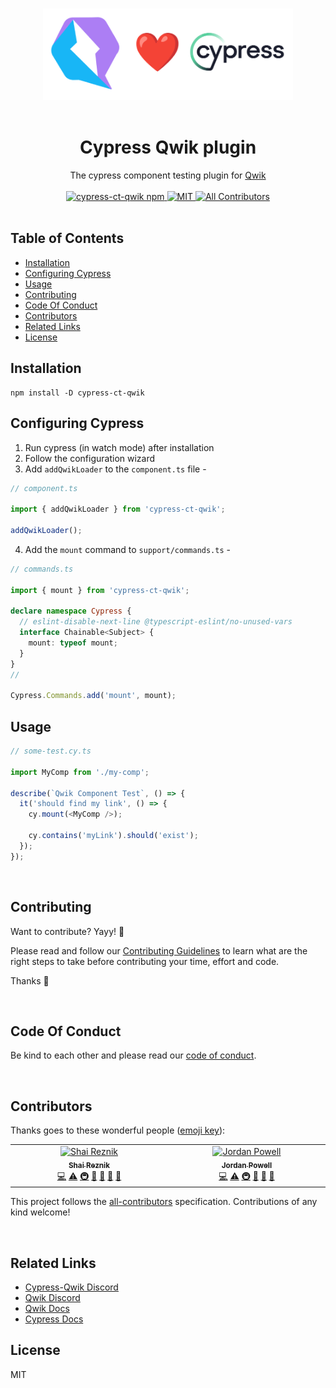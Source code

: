 <p align="center">
<br/>
  <img width="400" src="./assets/cypress-qwik.png" alt="Qwik loves Cypress">
  <br/>
  <br/>
</p>

<h1 align='center'>Cypress Qwik plugin</h1>

<div align='center'>
  The cypress component testing plugin for <a href='https://github.com/BuilderIO/qwik'>Qwik</a>
  <br><br>

  <a href='https://img.shields.io/npm/v/cypress-ct-qwik?label=npm%20version'>
  <img src='https://img.shields.io/npm/v/cypress-ct-qwik?label=npm%20version' alt='cypress-ct-qwik npm'>
  </a>
  <a href='https://opensource.org/licenses/MIT'>
  <img src='https://img.shields.io/badge/License-MIT-green.svg' alt='MIT'>
  </a>
  <a href='#contributors'>
  <img src='https://img.shields.io/badge/all_contributors-1-orange.svg?style=flat-square' alt='All Contributors'>
  </a>

</div>
<br>

## Table of Contents

- [Installation](#installation)
- [Configuring Cypress](#configuring-cypress)
- [Usage](#usage)
- [Contributing](#contributing)
- [Code Of Conduct](#code-of-conduct)
- [Contributors](#contributors)
- [Related Links](#related-links)
- [License](#license)

## Installation

```console
npm install -D cypress-ct-qwik
```

## Configuring Cypress

1. Run cypress (in watch mode) after installation
2. Follow the configuration wizard
3. Add `addQwikLoader` to the `component.ts` file -

```ts
// component.ts

import { addQwikLoader } from 'cypress-ct-qwik';

addQwikLoader();
```

4. Add the `mount` command to `support/commands.ts` -

```ts
// commands.ts

import { mount } from 'cypress-ct-qwik';

declare namespace Cypress {
  // eslint-disable-next-line @typescript-eslint/no-unused-vars
  interface Chainable<Subject> {
    mount: typeof mount;
  }
}
//

Cypress.Commands.add('mount', mount);
```

## Usage

```ts
// some-test.cy.ts

import MyComp from './my-comp';

describe(`Qwik Component Test`, () => {
  it('should find my link', () => {
    cy.mount(<MyComp />);

    cy.contains('myLink').should('exist');
  });
});
```

<br/>

## Contributing

Want to contribute? Yayy! 🎉

Please read and follow our [Contributing Guidelines](CONTRIBUTING.md) to learn what are the right steps to take before contributing your time, effort and code.

Thanks 🙏

<br/>

## Code Of Conduct

Be kind to each other and please read our [code of conduct](CODE_OF_CONDUCT.md).

<br/>

## Contributors

Thanks goes to these wonderful people ([emoji key](https://allcontributors.org/docs/en/emoji-key)):

<!-- ALL-CONTRIBUTORS-LIST:START - Do not remove or modify this section -->
<!-- prettier-ignore-start -->
<!-- markdownlint-disable -->
<table>
  <tbody>
    <tr>
      <td align="center" valign="top" width="14.28%"><a href="https://hirez.io/?utm_source=github&utm_medium=link&utm_campaign=cypress-qwik"><img src="https://avatars1.githubusercontent.com/u/1430726?v=4?s=100" width="100px;" alt="Shai Reznik"/><br /><sub><b>Shai Reznik</b></sub></a><br /><a href="https://github.com/qwikifiers/cypress-qwik/commits?author=shairez" title="Code">💻</a> <a href="https://github.com/qwikifiers/cypress-qwik/commits?author=shairez" title="Tests">⚠️</a> <a href="#infra-shairez" title="Infrastructure (Hosting, Build-Tools, etc)">🚇</a> <a href="https://github.com/qwikifiers/cypress-qwik/commits?author=shairez" title="Documentation">📖</a> <a href="#maintenance-shairez" title="Maintenance">🚧</a> <a href="https://github.com/qwikifiers/cypress-qwik/pulls?q=is%3Apr+reviewed-by%3Ashairez" title="Reviewed Pull Requests">👀</a> <a href="#ideas-shairez" title="Ideas, Planning, & Feedback">🤔</a></td>
      <td align="center" valign="top" width="14.28%"><a href="https://github.com/jordanpowell88"><img src="https://avatars.githubusercontent.com/u/3605268?v=4?s=100" width="100px;" alt="Jordan Powell"/><br /><sub><b>Jordan Powell</b></sub></a><br /><a href="https://github.com/qwikifiers/cypress-qwik/commits?author=jordanpowell88" title="Code">💻</a> <a href="https://github.com/qwikifiers/cypress-qwik/commits?author=jordanpowell88" title="Tests">⚠️</a> <a href="#infra-jordanpowell88" title="Infrastructure (Hosting, Build-Tools, etc)">🚇</a> <a href="https://github.com/qwikifiers/cypress-qwik/pulls?q=is%3Apr+reviewed-by%3Ajordanpowell88" title="Reviewed Pull Requests">👀</a> <a href="#ideas-jordanpowell88" title="Ideas, Planning, & Feedback">🤔</a> <a href="#maintenance-jordanpowell88" title="Maintenance">🚧</a></td>
    </tr>
  </tbody>
</table>

<!-- markdownlint-restore -->
<!-- prettier-ignore-end -->

<!-- ALL-CONTRIBUTORS-LIST:END -->

This project follows the [all-contributors](https://github.com/all-contributors/all-contributors) specification. Contributions of any kind welcome!

<br/>

## Related Links

- [Cypress-Qwik Discord](https://discord.gg/PVWUUejrez)
- [Qwik Discord](https://qwik.builder.io/chat)
- [Qwik Docs](https://qwik.builder.io/)
- [Cypress Docs](https://www.cypress.io/)

## License

MIT
